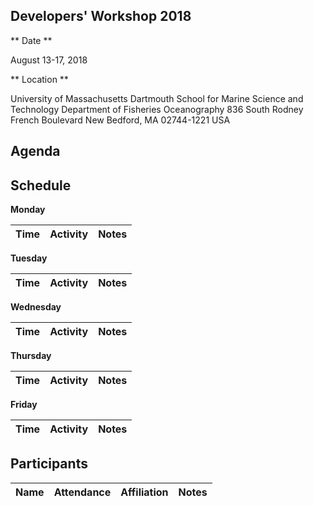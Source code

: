 ## Developers' Workshop 2018

** Date **

August 13-17, 2018

** Location **

University of Massachusetts Dartmouth
School for Marine Science and Technology
Department of Fisheries Oceanography
836 South Rodney French Boulevard
New Bedford, MA 02744-1221 USA

## Agenda

## Schedule

__Monday__

__Time__ | __Activity__ | __Notes__
--- | --- | ---

__Tuesday__

__Time__ | __Activity__ | __Notes__
--- | --- | ---

__Wednesday__

__Time__ | __Activity__ | __Notes__
--- | --- | ---

__Thursday__

__Time__ | __Activity__ | __Notes__
--- | --- | ---

__Friday__

__Time__ | __Activity__ | __Notes__
--- | --- | ---

## Participants

__Name__ | __Attendance__ | __Affiliation__ | __Notes__
--- | --- | --- | ---
